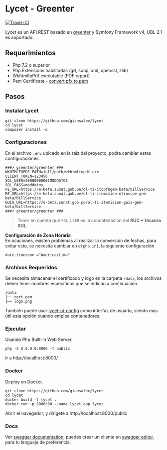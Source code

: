 # Lycet - Greenter
[![Travis-CI](https://img.shields.io/travis/giansalex/lycet.svg?branch=master&style=flat-square)](https://travis-ci.org/giansalex/lycet)

Lycet es un API REST basado en [greenter](https://github.com/giansalex/greenter) y Symfony Framework v4, UBL 2.1 es soportado.

## Requerimientos
- Php 7.2 o superior
- Php Extensions habilitadas (gd, soap, xml, openssl, zlib)
- WkhtmltoPdf executable (PDF report)
- Pem Certificate - [convert pfx to pem](https://github.com/giansalex/xmldsig/blob/master/CONVERT.md)

## Pasos

### Instalar Lycet
```
git clone https://github.com/giansalex/lycet
cd lycet
composer install -o
```

### Configuraciones  
En el archivo `.env` ubicado en la raiz del proyecto, podra cambiar estas configuraciones.
```
###> greenter/greenter ###
WKHTMLTOPDF_PATH=full/path/wkhtmltopdf.exe
CLIENT_TOKEN=123456
SOL_USER=20000000001MODDATOS
SOL_PASS=moddatos
FE_URL=https://e-beta.sunat.gob.pe/ol-ti-itcpfegem-beta/billService
RE_URL=https://e-beta.sunat.gob.pe/ol-ti-itemision-otroscpe-gem-beta/billService
GUIA_URL=https://e-beta.sunat.gob.pe/ol-ti-itemision-guia-gem-beta/billService
###< greenter/greenter ###
```

> Tener en cuenta que `SOL_USER` es la concatenación del **RUC + Usuario SOL**

**Configuración de Zona Horaria**  
En ocaciones, existen problemas al realizar la conversión de fechas, para evitar esto, se necesita cambiar en el `php.ini`, la siguiente configuración.
```
date.timezone ="America/Lima"
```

### Archivos Requeridos
Se necesita almacenar el certificado y logo en la carpeta `/data`, los archivos deben tener nombres especificos que se indican
a continuación.
```
/data
├── cert.pem
├── logo.png
```
También puede usar [lycet-ui-config](https://giansalex.github.io/lycet-ui-config/) como interfaz de usuario, siendo mas útil
esta opción cuando emplea contenedores.

### Ejecutar    
Usando Php Built-in Web Server.
```
php -S 0.0.0.0:8000 -t public
```
Ir a http://localhost:8000/


### Docker
Deploy on Docker.
```
git clone https://github.com/giansalex/lycet
cd lycet
docker build -t lycet .
docker run -p 8000:80 --name lycet_app lycet 
```

Abrir el navegador, y dirígete a http://localhost:8000/public

### Docs
Ver [swagger documentation](http://petstore.swagger.io/?url=https://raw.githubusercontent.com/giansalex/lycet/master/public/swagger.yaml), puedes crear un cliente en [swagger editor](http://editor.swagger.io/?url=https://raw.githubusercontent.com/giansalex/lycet/master/public/swagger.yaml), para tu lenguaje de preferencia.


